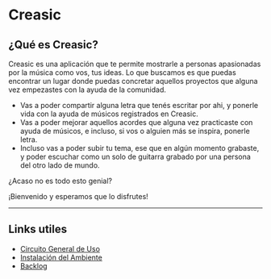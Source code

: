 # Creasic 

## ¿Qué es Creasic?

Creasic es una aplicación que te permite mostrarle a personas apasionadas por la música como vos, tus ideas.
Lo que buscamos es que puedas encontrar un lugar donde puedas concretar aquellos proyectos que alguna vez empezastes con la ayuda de la comunidad. 

- Vas a poder compartir alguna letra que tenés escritar por ahi, y ponerle vida con la ayuda de músicos registrados en Creasic.
- Vas a poder mejorar aquellos acordes que alguna vez practicaste con ayuda de músicos, e incluso, si vos o alguien más se inspira, ponerle letra.
- Incluso vas a poder subir tu tema, ese que en algún momento grabaste, y poder escuchar como un solo de guitarra grabado por una persona del otro lado de mundo.

¿Acaso no es todo esto genial?

¡Bienvenido y esperamos que lo disfrutes!

-----------------------------------------------

## Links utiles

* [Circuito General de Uso](https://github.com/DavidCorrea/Creasic/wiki/Circuito-de-Uso)
* [Instalación del Ambiente](https://github.com/DavidCorrea/Creasic/wiki/Setup-Ambiente)
* [Backlog](https://trello.com/b/P1DBB6n8/unq-tip-creasic)
